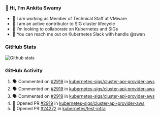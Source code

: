 ### 👋 Hi, I’m Ankita Swamy 

- 💼 I am working as Member of Technical Staff at VMware
- 👀 I am an active contributor to SIG cluster lifecycle 
- 💞️ I’m looking to collaborate on Kubernetes and SIGs
- 💬 You can reach me out on Kubernetes Slack with handle @swan

### GitHub Stats
![Github stats](https://github-readme-stats.vercel.app/api?username=Ankitasw&count_private=true&show_icons=true&theme=tokyonight)

### GitHub Activity 
<!--START_SECTION:activity-->
1. 🗣 Commented on [#2919](https://github.com/kubernetes-sigs/cluster-api-provider-aws/issues/2919) in [kubernetes-sigs/cluster-api-provider-aws](https://github.com/kubernetes-sigs/cluster-api-provider-aws)
2. 🗣 Commented on [#2919](https://github.com/kubernetes-sigs/cluster-api-provider-aws/issues/2919) in [kubernetes-sigs/cluster-api-provider-aws](https://github.com/kubernetes-sigs/cluster-api-provider-aws)
3. 🗣 Commented on [#2919](https://github.com/kubernetes-sigs/cluster-api-provider-aws/issues/2919) in [kubernetes-sigs/cluster-api-provider-aws](https://github.com/kubernetes-sigs/cluster-api-provider-aws)
4. 💪 Opened PR [#2919](https://github.com/kubernetes-sigs/cluster-api-provider-aws/pull/2919) in [kubernetes-sigs/cluster-api-provider-aws](https://github.com/kubernetes-sigs/cluster-api-provider-aws)
5. 💪 Opened PR [#24272](https://github.com/kubernetes/test-infra/pull/24272) in [kubernetes/test-infra](https://github.com/kubernetes/test-infra)
<!--END_SECTION:activity-->
